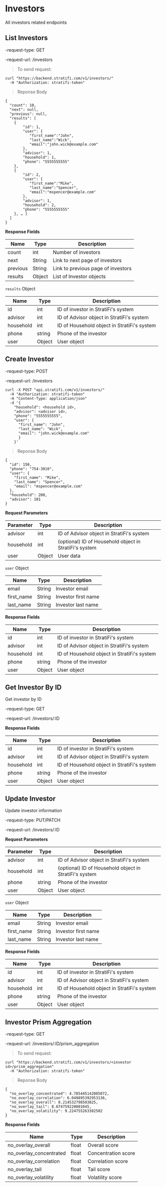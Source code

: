 # Investors

All investors related endpoints


## List Investors

-request-type: GET

-request-url: /investors

> To send request:

```shell
curl "https://backend.stratifi.com/v1/investors/"
  -H "Authorization: stratifi-token"
```

> Reponse Body

```shell
{
  "count": 10,
  "next": null,
  "previous": null,
  "results": [
    {
        "id": 1,
        "user": {
           "first_name":"John",
           "last_name":"Wick",
           "email":"john.wick@example.com"
        },
        "advisor": 1,
        "household": 1,
        "phone": "5555555555"
    },
    {
        "id": 2,
        "user": {
           "first_name":"Mike",
           "last_name":"Spencer",
           "email":"mspencer@example.com"
        },
        "advisor": 1,
        "household": 2,
        "phone": "5555555555"
    }, … ]
  ]
}
```

**Response Fields**

Name | Type | Description
-----|------|------------
count | int | Number of investors
next | String | Link to next page of investors
previous | String | Link to previous page of investors
results | Object | List of Investor objects

`results` Object

Name | Type | Description
-----|------|------------
id | int | ID of investor in StratiFi's system
advisor |int | ID of Advisor object in StratiFi's system
household |int | ID of Household object in StratiFi's system
phone |string | Phone of the investor
user | Object | User object


## Create Investor

-request-type: POST

-request-url: /investors

```shell
curl -X POST "api.stratifi.com/v1/investors/"
  -H "Authorization: stratifi-token"
  -H "Content-Type: application/json"
  -d '{
    "household": <household id>,
    "advisor": <advisor id>,
    "phone": "5555555555",
    "user": {
      "first_name": "John",
      "last_name": "Wick",
      "email": "john.wick@example.com"
      }
    }'
```

> Reponse Body

```shell
{
  "id": 150,
  "phone": "754-3010",
  "user": {
    "first_name": "Mike",
    "last_name": "Spencer",
    "email": "mspencer@example.com"
  },
  "household": 200,
  "advisor": 101
}

```

**Request Parameters**

Parameter | Type | Description
----------|------|------------
advisor | int | ID of Advisor object in StratiFi's system
household | int | (optional) ID of Household object in StratiFi's system
user | Object | User data


`user` Object

Name | Type | Description
-----|------|------------
email | String | Investor email
first_name | String | Investor first name
last_name | String | Investor last name


**Response Fields**

Name | Type | Description
-----|------|------------
id | int | ID of investor in StratiFi's system
advisor |int | ID of Advisor object in StratiFi's system
household |int | ID of Household object in StratiFi's system
phone |string | Phone of the investor
user | Object | User object


## Get Investor By ID

Get investor by ID

-request-type: GET

-request-url: /investors/:ID


**Response Fields**

Name | Type | Description
-----|------|------------
id | int | ID of investor in StratiFi's system
advisor |int | ID of Advisor object in StratiFi's system
household |int | ID of Household object in StratiFi's system
phone |string | Phone of the investor
user | Object | User object


## Update Investor

Update investor information

-request-type: PUT/PATCH

-request-url: /investors/:ID


**Request Parameters**

Parameter | Type | Description
----------|------|------------
advisor |int | ID of Advisor object in StratiFi's system
household | int | (optional) ID of Household object in StratiFi's system
phone |string | Phone of the investor
user | Object | User object

`user` Object

Name | Type | Description
-----|------|------------
email | String | Investor email
first_name | String | Investor first name
last_name | String | Investor last name


**Response Fields**

Name | Type | Description
-----|------|------------
id | int | ID of investor in StratiFi's system
advisor | int | ID of Advisor object in StratiFi's system
household | int | ID of Household object in StratiFi's system
phone | string | Phone of the investor
user | Object | User object


## Investor Prism Aggregation

-request-type: GET

-request-url: /investors/:ID/prism_aggregation

> To send request:

```shell
curl "https://backend.stratifi.com/v1/investors/<investor id>/prism_aggregation"
  -H "Authorization: stratifi-token"
```

> Reponse Body

```shell
{
  "no_overlay_concentrated": 4.785445142005072,
  "no_overlay_correlation": 6.049895392953136,
  "no_overlay_overall": 8.214532798503825,
  "no_overlay_tail": 8.674759220001045,
  "no_overlay_volatility": 9.224755263382502
}
```

**Response Fields**

Name | Type | Description
-----|------|------------
no_overlay_overall | float | Overall score
no_overlay_concentrated | float | Concentration score
no_overlay_correlation | float | Correlation score
no_overlay_tail | float | Tail score
no_overlay_volatility | float | Volatility score
